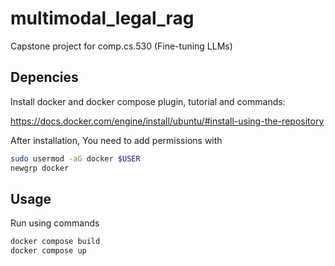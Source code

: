 # multimodal_legal_rag
Capstone project for comp.cs.530 (Fine-tuning LLMs)


## Depencies

Install docker and docker compose plugin, tutorial and commands:

https://docs.docker.com/engine/install/ubuntu/#install-using-the-repository

After installation, You need to add permissions with
```bash
sudo usermod -aG docker $USER
newgrp docker
```


## Usage

Run using commands

```bash
docker compose build
docker compose up
```
